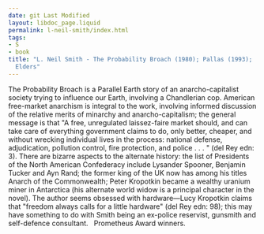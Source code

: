 ```yaml
---
date: git Last Modified
layout: libdoc_page.liquid
permalink: l-neil-smith/index.html
tags:
- S
- book
title: "L. Neil Smith - The Probability Broach (1980); Pallas (1993);  Forge of the
  Elders"
---
```


The Probability Broach is a Parallel Earth story of an anarcho-capitalist society trying to influence our Earth, involving a Chandlerian cop. American free-market anarchism is integral to the work, involving informed discussion of the relative merits of minarchy and anarcho-capitalism;  the general message is that "A free, unregulated laissez-faire market should,  and can take care of everything government claims to do, only better, cheaper,  and without wrecking individual lives in the process: national defense,  adjudication, pollution control, fire protection, and police . . . " (del Rey  edn: 3). There are bizarre aspects to the alternate history: the list of Presidents of the North American Confederacy include Lysander Spooner, Benjamin Tucker and Ayn Rand; the former king of the UK now has among his titles Anarch of the  Commonwealth; Peter Kropotkin became a wealthy uranium miner in Antarctica (his alternate world widow is a principal character in the novel). The author seems obsessed with hardware—Lucy Kropotkin claims that  "freedom always calls for a little hardware" (del Rey edn: 98); this may have something to do with Smith being an ex-police reservist, gunsmith and self-defence consultant.
 
Prometheus Award winners.